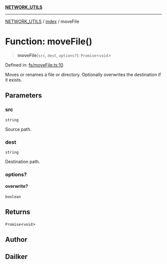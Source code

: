 [**NETWORK_UTILS**](../../README.md)

***

[NETWORK_UTILS](../../README.md) / [index](../README.md) / moveFile

# Function: moveFile()

> **moveFile**(`src`, `dest`, `options?`): `Promise`\<`void`\>

Defined in: [fs/moveFile.ts:10](https://github.com/dailker/everyutil-js/blob/b3e269da55b7d96c15eb37e98c5c4f6b94f05f6f/src/fs/moveFile.ts#L10)

Moves or renames a file or directory. Optionally overwrites the destination if it exists.

## Parameters

### src

`string`

Source path.

### dest

`string`

Destination path.

### options?

#### overwrite?

`boolean`

## Returns

`Promise`\<`void`\>

## Author

## Dailker
